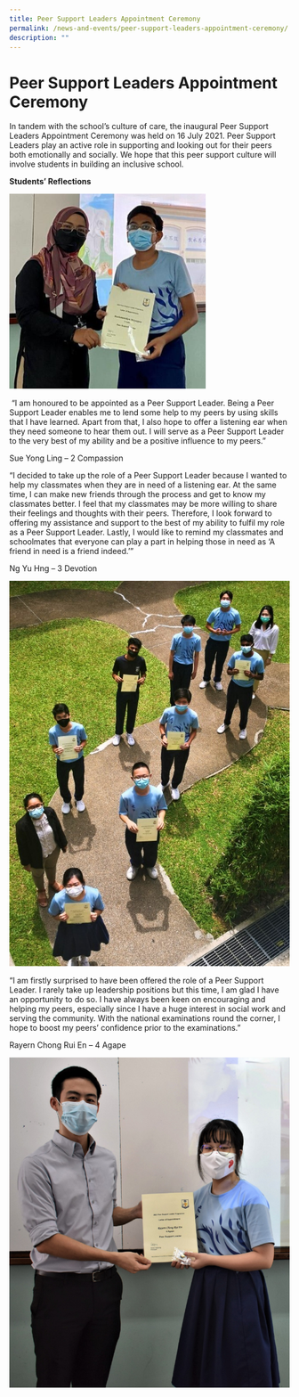 ```yaml
---
title: Peer Support Leaders Appointment Ceremony
permalink: /news-and-events/peer-support-leaders-appointment-ceremony/
description: ""
---
```

# **Peer Support Leaders Appointment Ceremony**

In tandem with the school’s culture of care, the inaugural Peer Support Leaders Appointment Ceremony was held on 16 July 2021. Peer Support Leaders play an active role in supporting and looking out for their peers both emotionally and socially. We hope that this peer support culture will involve students in building an inclusive school. 

**Students’ Reflections**

<img src="/images/1%20Faith%20PSL_edited%202.jpeg" 
     style="width:70%">
		 
 “I am honoured to be appointed as a Peer Support Leader. Being a Peer Support Leader enables me to lend some help to my peers by using skills that I have learned. Apart from that, I also hope to offer a listening ear when they need someone to hear them out. I will serve as a Peer Support Leader to the very best of my ability and be a positive influence to my peers.” 

Sue Yong Ling – 2 Compassion

  

“I decided to take up the role of a Peer Support Leader because I wanted to help my classmates when they are in need of a listening ear. At the same time, I can make new friends through the process and get to know my classmates better. I feel that my classmates may be more willing to share their feelings and thoughts with their peers. Therefore, I look forward to offering my assistance and support to the best of my ability to fulfil my role as a Peer Support Leader. Lastly, I would like to remind my classmates and schoolmates that everyone can play a part in helping those in need as ‘A friend in need is a friend indeed.’” 

Ng Yu Hng – 3 Devotion


![](/images/3%20Devotion%20PSL%20-%201%20edited%202.jpg)


“I am firstly surprised to have been offered the role of a Peer Support Leader. I rarely take up leadership positions but this time, I am glad I have an opportunity to do so. I have always been keen on encouraging and helping my peers, especially since I have a huge interest in social work and serving the community. With the national examinations round the corner, I hope to boost my peers’ confidence prior to the examinations.”   

Rayern Chong Rui En – 4 Agape

![](/images/4%20Agape%20PSL_edited%202.jpg)